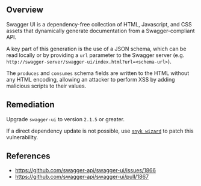 ## Overview
Swagger UI is a dependency-free collection of HTML, Javascript, and CSS assets that dynamically generate  documentation from a Swagger-compliant API.

A key part of this generation is the use of a JSON schema, which can be read locally or by providing a `url` parameter to the Swagger server (e.g. `http://swagger-server/swagger-ui/index.html?url=<schema-url>`).

The `produces` and `consumes` schema fields are written to the HTML without any HTML encoding, allowing an attacker to perform XSS by adding malicious scripts to their values.

## Remediation
Upgrade `swagger-ui` to version `2.1.5` or greater.

If a direct dependency update is not possible, use [`snyk wizard`](https://snyk.io/docs/using-snyk#wizard) to patch this vulnerability.

## References
- https://github.com/swagger-api/swagger-ui/issues/1866
- https://github.com/swagger-api/swagger-ui/pull/1867
